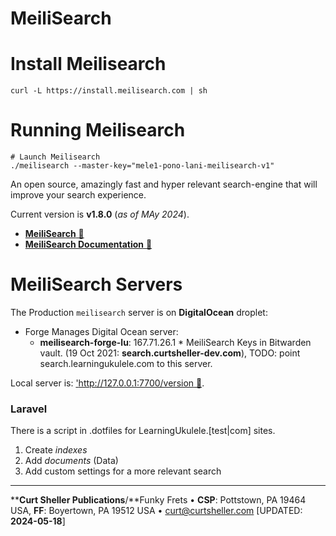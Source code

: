 # MeiliSearch

# Install Meilisearch

```
curl -L https://install.meilisearch.com | sh
```

# Running Meilisearch

```
# Launch Meilisearch
./meilisearch --master-key="mele1-pono-lani-meilisearch-v1"
```

An open source, amazingly fast and hyper relevant search-engine that will improve your search experience.

Current version is **v1.8.0** (_as of MAy 2024_).

- [**MeiliSearch** &#128279;](https://meilisearch.com/)
- [**MeiliSearch Documentation** &#128279;](https://docs.meilisearch.com/)

# MeiliSearch Servers

The Production `meilisearch` server is on **DigitalOcean** droplet:
- Forge Manages Digital Ocean server:
    - **meilisearch-forge-lu**: 167.71.26.1 * MeiliSearch Keys in Bitwarden vault. (19 Oct 2021: **search.curtsheller-dev.com**), TODO: point search.learningukulele.com to this server.

Local server is: ['http://127.0.0.1:7700/version  &#128279;](http://127.0.0.1:7700/version).

### Laravel

There is a script in .dotfiles for LearningUkulele.[test|com] sites.

1. Create *indexes*
2. Add *documents* (Data)
3. Add custom settings for a more relevant search

----
****Curt Sheller Publications**/**Funky Frets • **CSP**: Pottstown, PA 19464 USA, **FF**: Boyertown, PA 19512 USA • [curt@curtsheller.com](mailto:curt@curtsheller.com) [UPDATED: **2024-05-18**]
